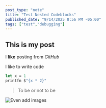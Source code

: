 ```yaml
---
post_type: "note"
title: "Test Nested Codeblocks"
published_date: "9/14/2025 8:56 PM -05:00"
tags: ["test","debugging"]
---
```


## This is my post

I **like** posting from *GitHub*

I like to write code

```fsharp
let x = 1
printfn $"{x * 2}"
```

> To be or not to be

![Even add images](https://www.lqdev.me/avatar.png)
